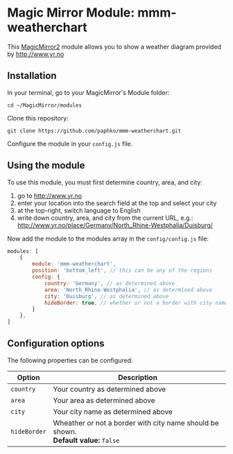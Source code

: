 # Magic Mirror Module: mmm-weatherchart
This [MagicMirror2](https://github.com/MichMich/MagicMirror) module allows you to show a weather diagram provided by http://www.yr.no

## Installation

In your terminal, go to your MagicMirror's Module folder:
````
cd ~/MagicMirror/modules
````

Clone this repository:
````
git clone https://github.com/paphko/mmm-weatherchart.git
````

Configure the module in your `config.js` file.

## Using the module

To use this module, you must first determine country, area, and city:

1. go to http://www.yr.no
2. enter your location into the search field at the top and select your city
3. at the top-right, switch language to English
4. write down country, area, and city from the current URL, e.g.: http://www.yr.no/place/Germany/North_Rhine-Westphalia/Duisburg/

Now add the module to the modules array in the `config/config.js` file:
````javascript
modules: [
	{
		module: 'mmm-weatherchart',
		position: 'bottom_left', // this can be any of the regions
		config: {
			country: 'Germany', // as determined above
			area: 'North_Rhine-Westphalia', // as determined above
			city: 'Duisburg', // as determined above
			hideBorder: true, // whether or not a border with city name should be shown
		}
	},
]
````

## Configuration options

The following properties can be configured:


<table width="100%">
	<!-- why, markdown... -->
	<thead>
		<tr>
			<th>Option</th>
			<th width="100%">Description</th>
		</tr>
	<thead>
	<tbody>
		<tr>
			<td><code>country</code></td>
			<td>Your country as determined above</td>
		</tr>
		<tr>
			<td><code>area</code></td>
			<td>Your area as determined above</td>
		</tr>
		<tr>
			<td><code>city</code></td>
			<td>Your city name as determined above</td>
		</tr>
		<tr>
			<td><code>hideBorder</code></td>
			<td>Wheather or not a border with city name should be shown.
				<br><b>Default value:</b> <code>false</code>
			</td>
		</tr>
	</tbody>
</table>
